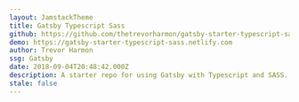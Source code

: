 ```yaml
---
layout: JamstackTheme
title: Gatsby Typescript Sass
github: https://github.com/thetrevorharmon/gatsby-starter-typescript-sass
demo: https://gatsby-starter-typescript-sass.netlify.com
author: Trevor Harmon
ssg: Gatsby
date: 2018-09-04T20:48:42.000Z
description: A starter repo for using Gatsby with Typescript and SASS.
stale: false
---
```

